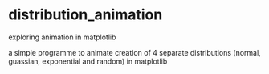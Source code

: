 # distribution_animation
exploring animation in matplotlib

a simple programme to animate creation of 4 separate distributions (normal, guassian, exponential and random) in matplotlib
